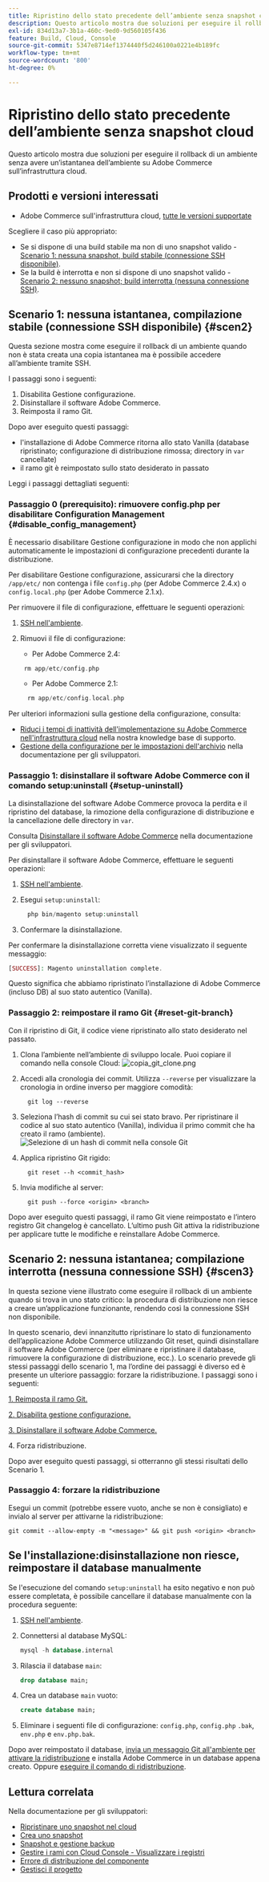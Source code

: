 ```yaml
---
title: Ripristino dello stato precedente dell’ambiente senza snapshot cloud
description: Questo articolo mostra due soluzioni per eseguire il rollback di un ambiente senza avere un’istantanea dell’ambiente su Adobe Commerce sull’infrastruttura cloud.
exl-id: 834d13a7-3b1a-460c-9ed0-9d560105f436
feature: Build, Cloud, Console
source-git-commit: 5347e8714ef1374440f5d246100a0221e4b189fc
workflow-type: tm+mt
source-wordcount: '800'
ht-degree: 0%

---
```


# Ripristino dello stato precedente dell’ambiente senza snapshot cloud

Questo articolo mostra due soluzioni per eseguire il rollback di un ambiente senza avere un’istantanea dell’ambiente su Adobe Commerce sull’infrastruttura cloud.

## Prodotti e versioni interessati

* Adobe Commerce sull&#39;infrastruttura cloud, [tutte le versioni supportate](https://magento.com/sites/default/files/magento-software-lifecycle-policy.pdf)

Scegliere il caso più appropriato:

* Se si dispone di una build stabile ma non di uno snapshot valido - [Scenario 1: nessuna snapshot, build stabile (connessione SSH disponibile)](#scen2).
* Se la build è interrotta e non si dispone di uno snapshot valido - [Scenario 2: nessuno snapshot; build interrotta (nessuna connessione SSH)](#scen3).

## Scenario 1: nessuna istantanea, compilazione stabile (connessione SSH disponibile) {#scen2}

Questa sezione mostra come eseguire il rollback di un ambiente quando non è stata creata una copia istantanea ma è possibile accedere all’ambiente tramite SSH.

I passaggi sono i seguenti:

1. Disabilita Gestione configurazione.
1. Disinstallare il software Adobe Commerce.
1. Reimposta il ramo Git.

Dopo aver eseguito questi passaggi:

* l&#39;installazione di Adobe Commerce ritorna allo stato Vanilla (database ripristinato; configurazione di distribuzione rimossa; directory in `var` cancellate)
* il ramo git è reimpostato sullo stato desiderato in passato

Leggi i passaggi dettagliati seguenti:

### Passaggio 0 (prerequisito): rimuovere config.php per disabilitare Configuration Management {#disable_config_management}

È necessario disabilitare Gestione configurazione in modo che non applichi automaticamente le impostazioni di configurazione precedenti durante la distribuzione.

Per disabilitare Gestione configurazione, assicurarsi che la directory `/app/etc/` non contenga i file `config.php` (per Adobe Commerce 2.4.x) o `config.local.php` (per Adobe Commerce 2.1.x).

Per rimuovere il file di configurazione, effettuare le seguenti operazioni:

1. [SSH nell&#39;ambiente](https://experienceleague.adobe.com/docs/commerce-cloud-service/user-guide/develop/secure-connections.html?lang=it).
1. Rimuovi il file di configurazione:
   * Per Adobe Commerce 2.4:

   ```php
    rm app/etc/config.php
   ```

   * Per Adobe Commerce 2.1:

   ```php
     rm app/etc/config.local.php
   ```

Per ulteriori informazioni sulla gestione della configurazione, consulta:

* [Riduci i tempi di inattività dell&#39;implementazione su Adobe Commerce nell&#39;infrastruttura cloud](/help/how-to/general/magento-cloud-reduce-deployment-downtime-with-configuration-management.md) nella nostra knowledge base di supporto.
* [Gestione della configurazione per le impostazioni dell&#39;archivio](https://experienceleague.adobe.com/docs/commerce-cloud-service/user-guide/configure-store/store-settings.html?lang=it) nella documentazione per gli sviluppatori.

### Passaggio 1: disinstallare il software Adobe Commerce con il comando setup:uninstall {#setup-uninstall}


La disinstallazione del software Adobe Commerce provoca la perdita e il ripristino del database, la rimozione della configurazione di distribuzione e la cancellazione delle directory in `var`.

Consulta [Disinstallare il software Adobe Commerce](https://experienceleague.adobe.com/docs/commerce-operations/installation-guide/tutorials/uninstall.html?lang=it) nella documentazione per gli sviluppatori.

Per disinstallare il software Adobe Commerce, effettuare le seguenti operazioni:

1. [SSH nell&#39;ambiente](https://experienceleague.adobe.com/docs/commerce-cloud-service/user-guide/develop/secure-connections.html?lang=it).
1. Esegui `setup:uninstall`:

   ```php
     php bin/magento setup:uninstall
   ```

1. Confermare la disinstallazione.

Per confermare la disinstallazione corretta viene visualizzato il seguente messaggio:

```php
[SUCCESS]: Magento uninstallation complete.
```

Questo significa che abbiamo ripristinato l’installazione di Adobe Commerce (incluso DB) al suo stato autentico (Vanilla).

### Passaggio 2: reimpostare il ramo Git {#reset-git-branch}

Con il ripristino di Git, il codice viene ripristinato allo stato desiderato nel passato.

1. Clona l’ambiente nell’ambiente di sviluppo locale. Puoi copiare il comando nella console Cloud:    ![copia_git_clone.png](assets/copy_git_clone.png)
1. Accedi alla cronologia dei commit. Utilizza `--reverse` per visualizzare la cronologia in ordine inverso per maggiore comodità:

   ```git
     git log --reverse
   ```

1. Seleziona l’hash di commit su cui sei stato bravo. Per ripristinare il codice al suo stato autentico (Vanilla), individua il primo commit che ha creato il ramo (ambiente).    ![Selezione di un hash di commit nella console Git](assets/select_commit_hash.png)
1. Applica ripristino Git rigido:

   ```git
     git reset --h <commit_hash>
   ```

1. Invia modifiche al server:

   ```git
     git push --force <origin> <branch>
   ```

Dopo aver eseguito questi passaggi, il ramo Git viene reimpostato e l’intero registro Git changelog è cancellato. L’ultimo push Git attiva la ridistribuzione per applicare tutte le modifiche e reinstallare Adobe Commerce.

## Scenario 2: nessuna istantanea; compilazione interrotta (nessuna connessione SSH) {#scen3}

In questa sezione viene illustrato come eseguire il rollback di un ambiente quando si trova in uno stato critico: la procedura di distribuzione non riesce a creare un’applicazione funzionante, rendendo così la connessione SSH non disponibile.

In questo scenario, devi innanzitutto ripristinare lo stato di funzionamento dell’applicazione Adobe Commerce utilizzando Git reset, quindi disinstallare il software Adobe Commerce (per eliminare e ripristinare il database, rimuovere la configurazione di distribuzione, ecc.). Lo scenario prevede gli stessi passaggi dello scenario 1, ma l’ordine dei passaggi è diverso ed è presente un ulteriore passaggio: forzare la ridistribuzione. I passaggi sono i seguenti:

[1. Reimposta il ramo Git.](/help/how-to/general/reset-environment-on-cloud.md#reset-git-branch)

[2. Disabilita gestione configurazione.](/help/how-to/general/reset-environment-on-cloud.md#disable_config_management)

[3. Disinstallare il software Adobe Commerce.](/help/how-to/general/reset-environment-on-cloud.md#setup-uninstall)

4&period; Forza ridistribuzione.

Dopo aver eseguito questi passaggi, si otterranno gli stessi risultati dello Scenario 1.

### Passaggio 4: forzare la ridistribuzione

Esegui un commit (potrebbe essere vuoto, anche se non è consigliato) e invialo al server per attivarne la ridistribuzione:

```git
git commit --allow-empty -m "<message>" && git push <origin> <branch>
```

## Se l&#39;installazione:disinstallazione non riesce, reimpostare il database manualmente

Se l&#39;esecuzione del comando `setup:uninstall` ha esito negativo e non può essere completata, è possibile cancellare il database manualmente con la procedura seguente:

1. [SSH nell&#39;ambiente](https://experienceleague.adobe.com/docs/commerce-cloud-service/user-guide/develop/secure-connections.html?lang=it).
1. Connettersi al database MySQL:

   ```sql
   mysql -h database.internal
   ```

1. Rilascia il database `main`:

   ```sql
   drop database main;
   ```

1. Crea un database `main` vuoto:

   ```sql
   create database main;
   ```

1. Eliminare i seguenti file di configurazione: `config.php`, `config.php` `.bak`, `env.php` e `env.php.bak`.

Dopo aver reimpostato il database, [invia un messaggio Git all&#39;ambiente per attivare la ridistribuzione](https://experienceleague.adobe.com/docs/commerce-cloud-service/user-guide/dev-tools/cloud-cli.html?lang=it#git-commands) e installa Adobe Commerce in un database appena creato. Oppure [eseguire il comando di ridistribuzione](https://experienceleague.adobe.com/docs/commerce-cloud-service/user-guide/dev-tools/cloud-cli.html?lang=it#environment-commands).

## Lettura correlata

Nella documentazione per gli sviluppatori:

* [Ripristinare uno snapshot nel cloud](https://experienceleague.adobe.com/it/docs/commerce-cloud-service/user-guide/develop/storage/snapshots#restore-a-manual-backup)
* [Crea uno snapshot](https://experienceleague.adobe.com/it/docs/commerce-cloud-service/user-guide/develop/storage/snapshots#create-a-manual-backup)
* [Snapshot e gestione backup](https://experienceleague.adobe.com/it/docs/commerce-cloud-service/user-guide/develop/storage/snapshots)
* [Gestire i rami con Cloud Console - Visualizzare i registri](https://experienceleague.adobe.com/docs/commerce-cloud-service/user-guide/project/console-branches.html?lang=it#view-logs)
* [Errore di distribuzione del componente](https://experienceleague.adobe.com/docs/commerce-cloud-service/user-guide/develop/deploy/recover-failed-deployment.html?lang=it)
* [Gestisci il progetto](https://experienceleague.adobe.com/docs/commerce-cloud-service/user-guide/project/overview.html?lang=it#configure-the-project)
